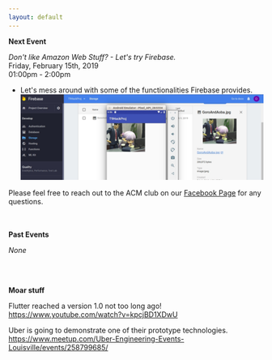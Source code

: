 ```yaml
---
layout: default
---
```


**Next Event**

*Don't like Amazon Web Stuff? - Let's try Firebase.*<br>
Friday, February 15th, 2019 <br>
01:00pm - 2:00pm
<br>

   * Let's mess around with some of the functionalities Firebase provides.
    ![Alt text](./2019_Feb_SIG.jpg?raw=true "Lonely Gourment and Firebase")

Please feel free to reach out to the ACM club on our [Facebook Page](https://www.facebook.com/MSUDenverACM/) for any questions.
<br>
<br>
<br>

**Past Events**

*None*

<br>
<br>

**Moar stuff**

Flutter reached a version 1.0 not too long ago!
<https://www.youtube.com/watch?v=kpcjBD1XDwU>

Uber is going to demonstrate one of their prototype technologies.
<https://www.meetup.com/Uber-Engineering-Events-Louisville/events/258799685/>
